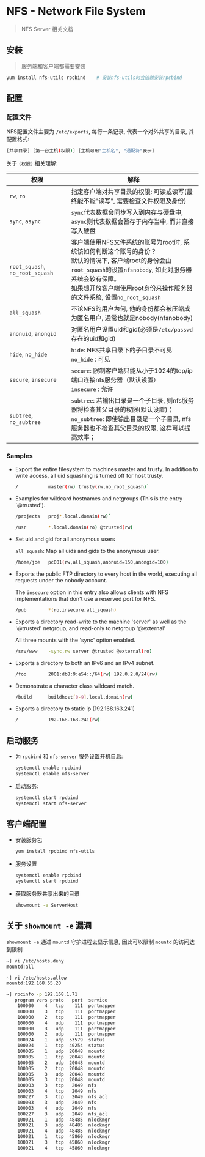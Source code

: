 # NFS - Network File System

> NFS Server 相关文档

## 安装

> 服务端和客户端都需要安装

```sh
yum install nfs-utils rpcbind    # 安装nfs-utils时会依赖安装rpcbind
```

## 配置

### 配置文件

NFS配置文件主要为 `/etc/exports`, 每行一条记录, 代表一个对外共享的目录, 其配置格式:

```sh
[共享目录] [第一台主机(权限)] [主机可用"主机名", "通配符"表示]
```

关于 `(权限)` 相关理解:

|权限|解释|
| --------- | ------- |
|`rw`, `ro` | 指定客户端对共享目录的权限: 可读或读写(最终能不能"读写", 需要检查文件权限及身份) |
|`sync`, `async` | `sync`代表数据会同步写入到内存与硬盘中, `async`则代表数据会暂存于内存当中, 而非直接写入硬盘 |
|`root_squash`, `no_root_squash` | 客户端使用NFS文件系统的账号为root时, 系统该如何判断这个账号的身份？<br>默认的情况下, 客户端root的身份会由`root_squash`的设置`nfsnobody`, 如此对服务器系统会较有保障。<br>如果想开放客户端使用root身份来操作服务器的文件系统, 设置`no_root_squash` |
|`all_squash` | 不论NFS的用户为何, 他的身份都会被压缩成为匿名用户, 通常也就是nobody(nfsnobody) |
|`anonuid`, `anongid` | 对匿名用户设置uid和gid(必须是`/etc/passwd`存在的uid和gid) |
|`hide`, `no_hide` | `hide`: NFS共享目录下的子目录不可见<br>`no_hide` : 可见 |
|`secure`, `insecure` | `secure`: 限制客户端只能从小于1024的tcp/ip端口连接nfs服务器（默认设置）<br>`insecure` : 允许 |
|`subtree`, `no_subtree` | `subtree`: 若输出目录是一个子目录, 则nfs服务器将检查其父目录的权限(默认设置)；<br>`no_subtree`: 即使输出目录是一个子目录, nfs服务器也不检查其父目录的权限, 这样可以提高效率； |

### Samples

- Export the entire filesystem to machines master and trusty.  In addition to write access, all uid squashing is turned off for host trusty.

    ```sh
    /           master(rw) trusty(rw,no_root_squash)`
    ```

- Examples for wildcard hostnames and netgroups (This is the entry `@trusted').

    ```sh
    /projects   proj*.local.domain(rw)`
    ```

    ```sh
    /usr        *.local.domain(ro) @trusted(rw)
    ```

- Set uid and gid for all anonymous users

    `all_squash`: Map all uids and gids to the anonymous user.

    ```sh
    /home/joe   pc001(rw,all_squash,anonuid=150,anongid=100)
    ```

- Exports the public FTP directory to every host in the world, executing all requests under the nobody account. 

    The `insecure` option in this entry also allows clients with NFS implementations that don't use a reserved port for NFS.    

    ```sh
    /pub        *(ro,insecure,all_squash)
    ```

- Exports a directory read-write to the machine 'server' as well as the '@trusted' netgroup, and read-only to netgroup '@external'

    All three mounts with the 'sync' option enabled.   

    ```sh
    /srv/www    -sync,rw server @trusted @external(ro)
    ```

- Exports a directory to both an IPv6 and an IPv4 subnet.   

    ```sh
    /foo        2001:db8:9:e54::/64(rw) 192.0.2.0/24(rw)
    ```

- Demonstrate a character class wildcard match.  

    ```sh
    /build      buildhost[0-9].local.domain(rw)
    ```

- Exports a directory to static ip (192.168.163.241)  

    ```sh
    /           192.168.163.241(rw)
    ```


## 启动服务

* 为 `rpcbind` 和 `nfs-server` 服务设置开机自启: 

    ```sh	
    systemctl enable rpcbind
    systemctl enable nfs-server
    ```

* 启动服务:

    ```sh
    systemctl start rpcbind
    systemctl start nfs-server
    ```


## 客户端配置

* 安装服务包 

    ```sh
    yum install rpcbind nfs-utils 
    ```

* 服务设置

    ```sh
    systemctl enable rpcbind
    systemctl start rpcbind
    ```

* 获取服务器共享出来的目录

    ```sh
    showmount -e ServerHost
    ```

## 关于 `showmount -e` 漏洞

`showmount -e` 通过 `mountd` 守护进程去显示信息, 因此可以限制 `mountd` 的访问达到限制

```sh
~] vi /etc/hosts.deny
mountd:all

~] vi /etc/hosts.allow
mountd:192.168.55.20
```

```sh
~] rpcinfo -p 192.168.1.71
   program vers proto   port  service
    100000    4   tcp    111  portmapper
    100000    3   tcp    111  portmapper
    100000    2   tcp    111  portmapper
    100000    4   udp    111  portmapper
    100000    3   udp    111  portmapper
    100000    2   udp    111  portmapper
    100024    1   udp  53579  status
    100024    1   tcp  40254  status
    100005    1   udp  20048  mountd
    100005    1   tcp  20048  mountd
    100005    2   udp  20048  mountd
    100005    2   tcp  20048  mountd
    100005    3   udp  20048  mountd
    100005    3   tcp  20048  mountd
    100003    3   tcp   2049  nfs
    100003    4   tcp   2049  nfs
    100227    3   tcp   2049  nfs_acl
    100003    3   udp   2049  nfs
    100003    4   udp   2049  nfs
    100227    3   udp   2049  nfs_acl
    100021    1   udp  48485  nlockmgr
    100021    3   udp  48485  nlockmgr
    100021    4   udp  48485  nlockmgr
    100021    1   tcp  45860  nlockmgr
    100021    3   tcp  45860  nlockmgr
    100021    4   tcp  45860  nlockmgr
```